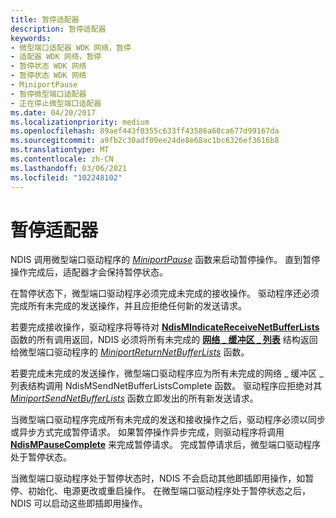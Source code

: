```yaml
---
title: 暂停适配器
description: 暂停适配器
keywords:
- 微型端口适配器 WDK 网络，暂停
- 适配器 WDK 网络，暂停
- 暂停状态 WDK 网络
- 暂停状态 WDK 网络
- MiniportPause
- 暂停微型端口适配器
- 正在停止微型端口适配器
ms.date: 04/20/2017
ms.localizationpriority: medium
ms.openlocfilehash: 89aef443f0355c633ff43586a68ca677d99167da
ms.sourcegitcommit: a9fb2c30adf09ee24de8e68ac1bc6326ef3616b8
ms.translationtype: MT
ms.contentlocale: zh-CN
ms.lasthandoff: 03/06/2021
ms.locfileid: "102248102"
---
```

# <a name="pausing-an-adapter"></a>暂停适配器





NDIS 调用微型端口驱动程序的 [*MiniportPause*](/windows-hardware/drivers/ddi/ndis/nc-ndis-miniport_pause) 函数来启动暂停操作。 直到暂停操作完成后，适配器才会保持暂停状态。

在暂停状态下，微型端口驱动程序必须完成未完成的接收操作。 驱动程序还必须完成所有未完成的发送操作，并且应拒绝任何新的发送请求。

若要完成接收操作，驱动程序将等待对 [**NdisMIndicateReceiveNetBufferLists**](/windows-hardware/drivers/ddi/ndis/nf-ndis-ndismindicatereceivenetbufferlists) 函数的所有调用返回，NDIS 必须将所有未完成的 [**网络 \_ 缓冲区 \_ 列表**](/windows-hardware/drivers/ddi/nbl/ns-nbl-net_buffer_list) 结构返回给微型端口驱动程序的 [*MiniportReturnNetBufferLists*](/windows-hardware/drivers/ddi/ndis/nc-ndis-miniport_return_net_buffer_lists) 函数。

若要完成未完成的发送操作，微型端口驱动[](/windows-hardware/drivers/ddi/ndis/nf-ndis-ndismsendnetbufferlistscomplete)程序应为所有未完成的网络 \_ 缓冲区 \_ 列表结构调用 NdisMSendNetBufferListsComplete 函数。 驱动程序应拒绝对其 [*MiniportSendNetBufferLists*](/windows-hardware/drivers/ddi/ndis/nc-ndis-miniport_send_net_buffer_lists) 函数立即发出的所有新发送请求。

当微型端口驱动程序完成所有未完成的发送和接收操作之后，驱动程序必须以同步或异步方式完成暂停请求。 如果暂停操作异步完成，则驱动程序将调用 [**NdisMPauseComplete**](/windows-hardware/drivers/ddi/ndis/nf-ndis-ndismpausecomplete) 来完成暂停请求。 完成暂停请求后，微型端口驱动程序处于暂停状态。

当微型端口驱动程序处于暂停状态时，NDIS 不会启动其他即插即用操作，如暂停、初始化、电源更改或重启操作。 在微型端口驱动程序处于暂停状态之后，NDIS 可以启动这些即插即用操作。

 

